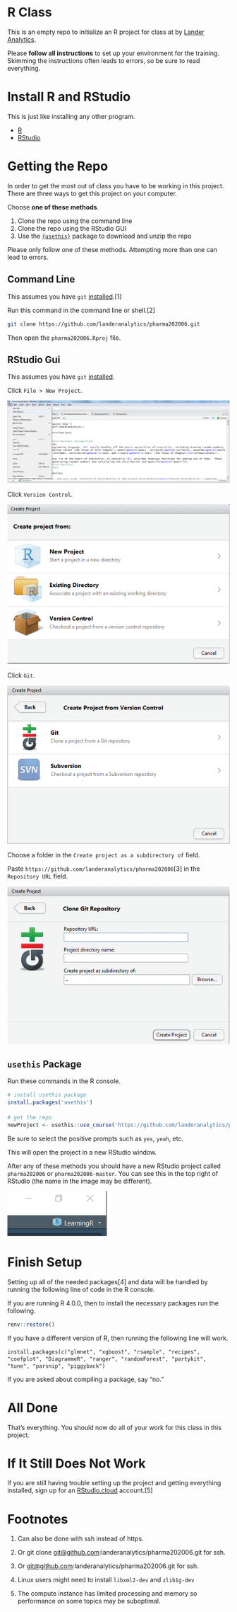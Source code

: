 
<!-- README.md is generated from README.Rmd. Please edit that file -->

<script type="text/javascript">
code .sourceCode {
    white-space: pre-wrap;       /* Since CSS 2.1 */
    white-space: -moz-pre-wrap;  /* Mozilla, since 1999 */
    white-space: -pre-wrap;      /* Opera 4-6 */
    white-space: -o-pre-wrap;    /* Opera 7 */
    word-wrap: break-word;       /* Internet Explorer 5.5+ */
    overflow-wrap: break-word;
}
</script>

# R Class

This is an empty repo to initialize an R project for class at by [Lander
Analytics](https://www.landeranalytics.com).

Please **follow all instructions** to set up your environment for the
training. Skimming the instructions often leads to errors, so be sure to
read everything.

# Install R and RStudio

This is just like installing any other program.

  - [R](https://cloud.r-project.org/)
  - [RStudio](https://www.rstudio.com/products/rstudio/download/#download)

# Getting the Repo

In order to get the most out of class you have to be working in this
project. There are three ways to get this project on your computer.

Choose **one of these methods**.

1.  Clone the repo using the command line
2.  Clone the repo using the RStudio GUI
3.  Use the [`{usethis}`](https://usethis.r-lib.org) package to download
    and unzip the repo

Please only follow one of these methods. Attempting more than one can
lead to errors.

## Command Line

This assumes you have `git`
[installed](https://git-scm.com/book/en/v2/Getting-Started-Installing-Git).\[1\]

Run this command in the command line or shell.\[2\]

``` sh
git clone https://github.com/landeranalytics/pharma202006.git
```

Then open the `pharma202006.Rproj` file.

## RStudio Gui

This assumes you have `git`
[installed](https://git-scm.com/book/en/v2/Getting-Started-Installing-Git).

Click `File > New Project`.

![](images/rstudio-project-menu.png)<!-- -->

Click `Version Control`.

![](images/rstudio-create-project.png)<!-- -->

Click `Git`.

![](images/rstudio-create-project-version-control.png)<!-- -->

Choose a folder in the `Create project as a subdirectory of` field.

Paste `https://github.com/landeranalytics/pharma202006`\[3\] in the
`Repository URL` field.

![](images/rstudio-create-project-git.png)<!-- -->

## `usethis` Package

Run these commands in the R console.

``` r
# install usethis package
install.packages('usethis')

# get the repo
newProject <- usethis::use_course('https://github.com/landeranalytics/pharma202006/archive/master.zip')
```

Be sure to select the positive prompts such as `yes`, `yeah`, etc.

This will open the project in a new RStudio window.

After any of these methods you should have a new RStudio project called
`pharma202006` or `pharma202006-master`. You can see this in the top
right of RStudio (the name in the image may be different).

![](images/ProjectCorner.png)<!-- -->

# Finish Setup

Setting up all of the needed packages\[4\] and data will be handled by
running the following line of code in the R console.

If you are running R 4.0.0, then to install the necessary packages run
the following.

``` r
renv::restore()
```

If you have a different version of R, then running the following line
will work.

    install.packages(c("glmnet", "xgboost", "rsample", "recipes", "coefplot", "DiagrammeR", "ranger", "randomForest", "partykit", "tune", "parsnip", "piggyback")

If you are asked about compiling a package, say “no.”

# All Done

That’s everything. You should now do all of your work for this class in
this project.

# If It Still Does Not Work

If you are still having trouble setting up the project and getting
everything installed, sign up for an
[RStudio.cloud](https://rstudio.cloud/spaces/76768/join?access_code=nSoEhO6etv%2BHkVl%2B1I%2FmK2YSOPTmFQhDgMIcEjPI)
account.\[5\]

# Footnotes

1.  Can also be done with ssh instead of https.

2.  Or git clone <git@github.com>:landeranalytics/pharma202006.git for
    ssh.

3.  Or <git@github.com>:landeranalytics/pharma202006.git for ssh.

4.  Linux users might need to install `libxml2-dev` and `zlib1g-dev`

5.  The compute instance has limited processing and memory so
    performance on some topics may be suboptimal.
